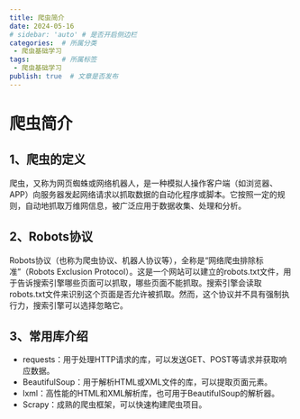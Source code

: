 ```yaml
---
title: 爬虫简介
date: 2024-05-16
# sidebar: 'auto' # 是否开启侧边栏
categories:  # 所属分类
 - 爬虫基础学习
tags:        # 所属标签
 - 爬虫基础学习
publish: true  # 文章是否发布
---
```


<h1>爬虫简介</h1>

## 1、爬虫的定义


<p>
爬虫，又称为网页蜘蛛或网络机器人，是一种模拟人操作客户端（如浏览器、APP）向服务器发起网络请求以抓取数据的自动化程序或脚本。它按照一定的规则，自动地抓取万维网信息，被广泛应用于数据收集、处理和分析。
</p>

## 2、Robots协议

<P>
Robots协议（也称为爬虫协议、机器人协议等），全称是“网络爬虫排除标准”（Robots Exclusion Protocol）。这是一个网站可以建立的robots.txt文件，用于告诉搜索引擎哪些页面可以抓取，哪些页面不能抓取。搜索引擎会读取robots.txt文件来识别这个页面是否允许被抓取。然而，这个协议并不具有强制执行力，搜索引擎可以选择忽略它。
</P>

## 3、常用库介绍


- requests：用于处理HTTP请求的库，可以发送GET、POST等请求并获取响应数据。
- BeautifulSoup：用于解析HTML或XML文件的库，可以提取页面元素。
- lxml：高性能的HTML和XML解析库，也可用于BeautifulSoup的解析器。
- Scrapy：成熟的爬虫框架，可以快速构建爬虫项目。
